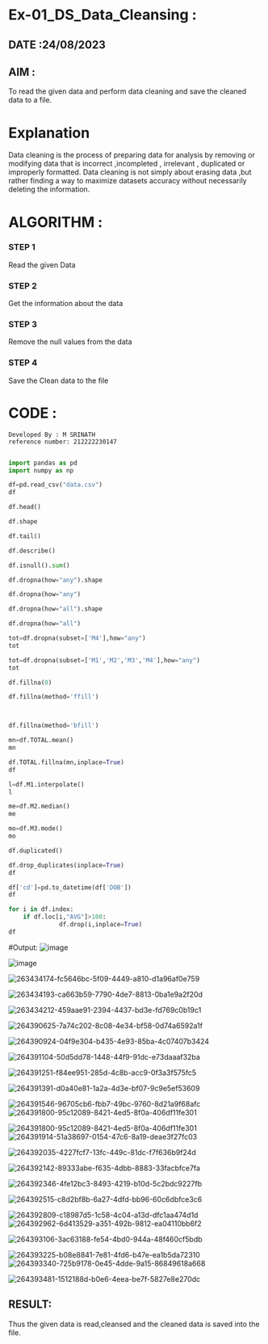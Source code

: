# Ex-01_DS_Data_Cleansing :

## DATE :24/08/2023

## AIM :
To read the given data and perform data cleaning and save the cleaned data to a file. 

# Explanation
Data cleaning is the process of preparing data for analysis by removing or modifying data that is incorrect ,incompleted , irrelevant , duplicated or improperly formatted. 
Data cleaning is not simply about erasing data ,but rather finding a way to maximize datasets accuracy without necessarily deleting the information. 

# ALGORITHM :
### STEP 1
Read the given Data
### STEP 2
Get the information about the data
### STEP 3
Remove the null values from the data
### STEP 4
Save the Clean data to the file

# CODE :
```
Developed By : M SRINATH
reference number: 212222230147
```
```python

import pandas as pd
import numpy as np

df=pd.read_csv("data.csv")
df

df.head()

df.shape

df.tail()

df.describe()

df.isnull().sum()

df.dropna(how="any").shape

df.dropna(how="any")

df.dropna(how="all").shape

df.dropna(how="all")

tot=df.dropna(subset=['M4'],how="any")
tot

tot=df.dropna(subset=['M1','M2','M3','M4'],how="any")
tot

df.fillna(0)

df.fillna(method='ffill')



df.fillna(method='bfill')

mn=df.TOTAL.mean()
mn

df.TOTAL.fillna(mn,inplace=True)
df

l=df.M1.interpolate()
l

me=df.M2.median()
me

mo=df.M3.mode()
mo

df.duplicated()

df.drop_duplicates(inplace=True)
df

df['cd']=pd.to_datetime(df['DOB'])
df

for i in df.index:
    if df.loc[i,"AVG"]>100:
              df.drop(i,inplace=True)
df
```


#Output:
![image](https://github.com/gururamu08/ODD2023-Datascience-Ex01/assets/118707009/e45c5ac4-0e47-4164-b0b6-d30e30704a31)

![image](https://github.com/gururamu08/ODD2023-Datascience-Ex01/assets/118707009/bbb63c56-b62d-46fc-b33c-4496f755b433)

![263434174-fc5646bc-5f09-4449-a810-d1a96af0e759](https://github.com/gururamu08/ODD2023-Datascience-Ex01/assets/118707009/082544b5-da90-4796-8e07-9382a2813217)

![263434193-ca663b59-7790-4de7-8813-0ba1e9a2f20d](https://github.com/gururamu08/ODD2023-Datascience-Ex01/assets/118707009/47ab0428-9581-4cf0-9374-2bfafd1bcce1)

![263434212-459aae91-2394-4437-bd3e-fd769c0b19c1](https://github.com/gururamu08/ODD2023-Datascience-Ex01/assets/118707009/fa196ea9-8c8a-4408-9ff7-bc7473ecd74d)


![264390625-7a74c202-8c08-4e34-bf58-0d74a6592a1f](https://github.com/gururamu08/ODD2023-Datascience-Ex01/assets/118707009/7f88c711-9311-4899-9793-0f14b1899c9a)


![264390924-04f9e304-b435-4e93-85ba-4c07407b3424](https://github.com/gururamu08/ODD2023-Datascience-Ex01/assets/118707009/e2ff1319-77a9-4292-be6f-827149b275a1)

![264391104-50d5dd78-1448-44f9-91dc-e73daaaf32ba](https://github.com/gururamu08/ODD2023-Datascience-Ex01/assets/118707009/36d645a8-561b-4e3a-ba7b-d480cd15fb9c)

![264391251-f84ee951-285d-4c8b-acc9-0f3a3f575fc5](https://github.com/gururamu08/ODD2023-Datascience-Ex01/assets/118707009/3882b218-a3b5-4c2b-9fb1-f304d1755bff)

![264391391-d0a40e81-1a2a-4d3e-bf07-9c9e5ef53609](https://github.com/gururamu08/ODD2023-Datascience-Ex01/assets/118707009/a09fa29b-a8eb-4642-b220-5b23e8424499)

![264391546-96705cb6-fbb7-49bc-9760-8d21a9f68afc](https://github.com/gururamu08/ODD2023-Datascience-Ex01/assets/118707009/63b0d88f-be64-43be-8684-cf5fa97d42cb)
![264391800-95c12089-8421-4ed5-8f0a-406df11fe301](https://github.com/gururamu08/ODD2023-Datascience-Ex01/assets/118707009/ab368a01-501b-4ace-8e69-4b914b630cf6)



![264391800-95c12089-8421-4ed5-8f0a-406df11fe301](https://github.com/gururamu08/ODD2023-Datascience-Ex01/assets/118707009/02e21a28-1d67-4bda-bfe7-5e95d23ce8d1)
![264391914-51a38697-0154-47c6-8a19-deae3f27fc03](https://github.com/gururamu08/ODD2023-Datascience-Ex01/assets/118707009/b5c8534e-25b3-4a1d-a026-6029ff328a7c)

![264392035-4227fcf7-13fc-449c-81dc-f7f636b9f24d](https://github.com/gururamu08/ODD2023-Datascience-Ex01/assets/118707009/de7a5a78-9f01-4035-b218-cf74cdf7e3e7)

![264392142-89333abe-f635-4dbb-8883-33facbfce7fa](https://github.com/gururamu08/ODD2023-Datascience-Ex01/assets/118707009/0da375d6-564b-49e5-9b9d-fddfe8b76184)



![264392346-4fe12bc3-8493-4219-b10d-5c2bdc9227fb](https://github.com/gururamu08/ODD2023-Datascience-Ex01/assets/118707009/84849b50-acc5-470b-85d6-9b907e11e051)


![264392515-c8d2bf8b-6a27-4dfd-bb96-60c6dbfce3c6](https://github.com/gururamu08/ODD2023-Datascience-Ex01/assets/118707009/abcb5b57-dc06-4bad-908d-90a06b9ac31d)


![264392809-c18987d5-1c58-4c04-a13d-dfc1aa474d1d](https://github.com/gururamu08/ODD2023-Datascience-Ex01/assets/118707009/abf339ed-afe2-437d-99bd-0818597fadb1)
![264392962-6d413529-a351-492b-9812-ea04110bb6f2](https://github.com/gururamu08/ODD2023-Datascience-Ex01/assets/118707009/2a91e39b-9477-4b2d-b20a-ae9242799478)


![264393106-3ac63188-fe54-4bd0-944a-48f460cf5bdb](https://github.com/gururamu08/ODD2023-Datascience-Ex01/assets/118707009/4b2c230c-b46d-4756-bf5f-0e9453ba5600)

![264393225-b08e8841-7e81-4fd6-b47e-ea1b5da72310](https://github.com/gururamu08/ODD2023-Datascience-Ex01/assets/118707009/f6ad9aca-7f46-40c6-abe0-972e6165664b)
![264393340-725b9178-0e45-4dde-9a15-86849618a668](https://github.com/gururamu08/ODD2023-Datascience-Ex01/assets/118707009/dd54e103-5824-47d9-9e33-a909cf9d4024)

![264393481-1512188d-b0e6-4eea-be7f-5827e8e270dc](https://github.com/gururamu08/ODD2023-Datascience-Ex01/assets/118707009/84906ae0-c61b-4134-816d-66ec0624695c)


## RESULT:
Thus the given data is read,cleansed and the cleaned data is saved into the file.
